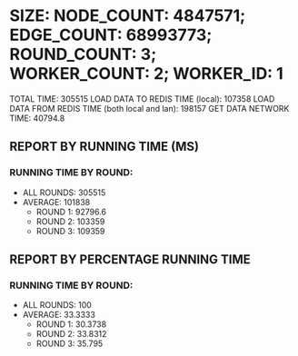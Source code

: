 
# SIZE: NODE_COUNT: 4847571; EDGE_COUNT: 68993773; ROUND_COUNT: 3; WORKER_COUNT: 2; WORKER_ID: 1
 TOTAL TIME: 305515
 LOAD DATA TO REDIS TIME (local): 107358
 LOAD DATA FROM REDIS TIME (both local and lan): 198157
 GET DATA NETWORK TIME: 40794.8

## REPORT BY RUNNING TIME (MS)

 ### RUNNING TIME BY ROUND:

  + ALL ROUNDS: 305515
  + AVERAGE: 101838
     + ROUND 1: 92796.6
     + ROUND 2: 103359
     + ROUND 3: 109359

## REPORT BY PERCENTAGE RUNNING TIME

 ### RUNNING TIME BY ROUND:

  + ALL ROUNDS: 100
  + AVERAGE: 33.3333
     + ROUND 1: 30.3738
     + ROUND 2: 33.8312
     + ROUND 3: 35.795

